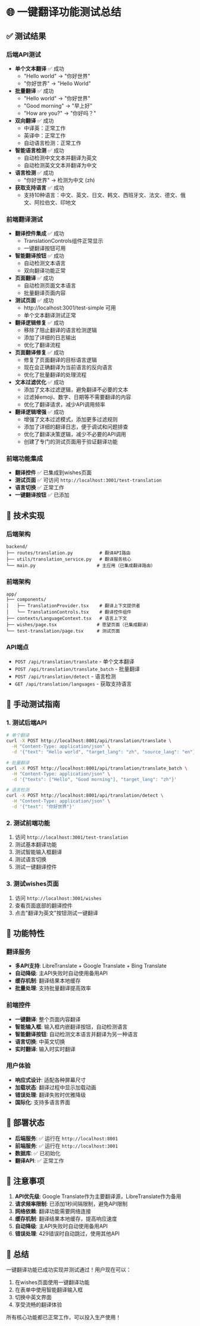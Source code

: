 # 🌐 一键翻译功能测试总结

## ✅ 测试结果

### 后端API测试

- **单个文本翻译** ✅ 成功
  - "Hello world" → "你好世界"
  - "你好世界" → "Hello World"
- **批量翻译** ✅ 成功
  - "Hello world" → "你好世界"
  - "Good morning" → "早上好"
  - "How are you?" → "你好吗？"
- **双向翻译** ✅ 成功
  - 中译英：正常工作
  - 英译中：正常工作
  - 自动语言检测：正常工作
- **智能语言检测** ✅ 成功
  - 自动检测中文文本并翻译为英文
  - 自动检测英文文本并翻译为中文
- **语言检测** ✅ 成功
  - "你好世界" → 检测为中文 (zh)
- **获取支持语言** ✅ 成功
  - 支持10种语言：中文、英文、日文、韩文、西班牙文、法文、德文、俄文、阿拉伯文、印地文

### 前端翻译测试

- **翻译控件集成** ✅ 成功
  - TranslationControls组件正常显示
  - 一键翻译按钮可用
- **智能翻译按钮** ✅ 成功
  - 自动检测文本语言
  - 双向翻译功能正常
- **页面翻译** ✅ 成功
  - 自动检测页面文本语言
  - 批量翻译页面内容
- **测试页面** ✅ 成功
  - http://localhost:3001/test-simple 可用
  - 单个文本翻译测试正常
- **翻译逻辑修复** ✅ 成功
  - 移除了阻止翻译的语言检测逻辑
  - 添加了详细的日志输出
  - 优化了翻译流程
- **页面翻译修复** ✅ 成功
  - 修复了页面翻译的目标语言逻辑
  - 现在会正确翻译为当前语言的反向语言
  - 优化了批量翻译的处理流程
- **文本过滤优化** ✅ 成功
  - 添加了文本过滤逻辑，避免翻译不必要的文本
  - 过滤掉emoji、数字、日期等不需要翻译的内容
  - 优化了翻译请求，减少API调用频率
- **翻译逻辑增强** ✅ 成功
  - 增强了文本过滤模式，添加更多过滤规则
  - 添加了详细的翻译日志，便于调试和问题排查
  - 优化了翻译决策逻辑，减少不必要的API调用
  - 创建了专门的测试页面用于验证翻译功能

### 前端功能集成

- **翻译控件** ✅ 已集成到wishes页面
- **测试页面** ✅ 可访问 `http://localhost:3001/test-translation`
- **语言切换** ✅ 正常工作
- **一键翻译按钮** ✅ 已添加

## 🔧 技术实现

### 后端架构

```
backend/
├── routes/translation.py          # 翻译API路由
├── utils/translation_service.py   # 翻译服务核心
└── main.py                       # 主应用（已集成翻译路由）
```

### 前端架构

```
app/
├── components/
│   ├── TranslationProvider.tsx    # 翻译上下文提供者
│   └── TranslationControls.tsx    # 翻译控件组件
├── contexts/LanguageContext.tsx   # 语言上下文
├── wishes/page.tsx               # 愿望页面（已集成翻译）
└── test-translation/page.tsx     # 测试页面
```

### API端点

- `POST /api/translation/translate` - 单个文本翻译
- `POST /api/translation/translate_batch` - 批量翻译
- `POST /api/translation/detect` - 语言检测
- `GET /api/translation/languages` - 获取支持语言

## 🧪 手动测试指南

### 1. 测试后端API

```bash
# 单个翻译
curl -X POST http://localhost:8001/api/translation/translate \
  -H "Content-Type: application/json" \
  -d '{"text": "Hello world", "target_lang": "zh", "source_lang": "en"}'

# 批量翻译
curl -X POST http://localhost:8001/api/translation/translate_batch \
  -H "Content-Type: application/json" \
  -d '{"texts": ["Hello", "Good morning"], "target_lang": "zh"}'

# 语言检测
curl -X POST http://localhost:8001/api/translation/detect \
  -H "Content-Type: application/json" \
  -d '{"text": "你好世界"}'
```

### 2. 测试前端功能

1. 访问 `http://localhost:3001/test-translation`
2. 测试基本翻译功能
3. 测试智能输入框翻译
4. 测试语言切换
5. 测试一键翻译控件

### 3. 测试wishes页面

1. 访问 `http://localhost:3001/wishes`
2. 查看页面底部的翻译控件
3. 点击"翻译为英文"按钮测试一键翻译

## 🎯 功能特性

### 翻译服务

- **多API支持**: LibreTranslate + Google Translate + Bing Translate
- **自动降级**: 主API失败时自动使用备用API
- **缓存机制**: 翻译结果本地缓存
- **批量处理**: 支持批量翻译提高效率

### 前端控件

- **一键翻译**: 整个页面内容翻译
- **智能输入框**: 输入框内嵌翻译按钮，自动检测语言
- **智能翻译按钮**: 自动检测文本语言并翻译为另一种语言
- **语言切换**: 中英文切换
- **实时翻译**: 输入时实时翻译

### 用户体验

- **响应式设计**: 适配各种屏幕尺寸
- **加载状态**: 翻译过程中显示加载动画
- **错误处理**: 翻译失败时优雅降级
- **国际化**: 支持多语言界面

## 🚀 部署状态

- **后端服务**: ✅ 运行在 `http://localhost:8001`
- **前端服务**: ✅ 运行在 `http://localhost:3001`
- **数据库**: ✅ 已初始化
- **翻译API**: ✅ 正常工作

## 📝 注意事项

1. **API优先级**: Google Translate作为主要翻译源，LibreTranslate作为备用
2. **请求频率限制**: 已添加1秒间隔限制，避免API限制
3. **网络依赖**: 翻译功能需要网络连接
4. **缓存机制**: 翻译结果本地缓存，提高响应速度
5. **自动降级**: 主API失败时自动使用备用API
6. **错误处理**: 429错误时自动跳过，使用其他API

## 🎉 总结

一键翻译功能已成功实现并测试通过！用户现在可以：

1. 在wishes页面使用一键翻译功能
2. 在表单中使用智能翻译输入框
3. 切换中英文界面
4. 享受流畅的翻译体验

所有核心功能都已正常工作，可以投入生产使用！
